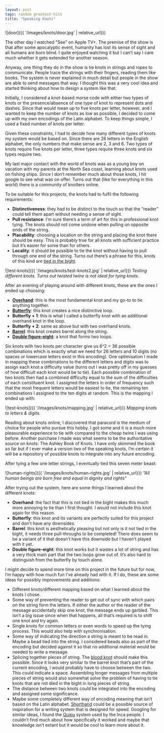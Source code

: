 ```yaml
---
layout: post
tags: random greatest-hits
title: "Speaking Knots"
---
```

![door]({{ '/images/knots/door.jpg' | relative_url}})

The other day I watched "See" on Apple TV+. The premise of the show is that after some apocalyptic event, humanity has lost its sense of sight and all humans are born blind. I quite enjoyed watching it but I can’t say I care much whether it gets extended for another season.

Anyway, one thing they do in the show is tie knots in strings and ropes to communicate. People trace the strings with their fingers, reading them like books. The system is never explained in much detail but people in the show are able to send messages that way. I thought this was a very cool idea and started thinking about how to design a system like that.

Initially, I considered a knot-based morse code with either two types of knots or the presence/absence of one type of knot to represent dots and dashes. Since that would mean up to five knots per letter, however, and I wanted to keep the number of knots as low as possible, I decided to come up with my own encodings of the Latin alphabet. To keep things simple, I used a fixed number of knots per letter.

Given these constraints, I had to decide how many different types of knots my system would be based on. Since there are 26 letters in the English alphabet, the only numbers that make sense are 2, 3 and 6. Two types of knots require five knots per letter, three types require three knots and six types require two.

My last major contact with the world of knots was as a young boy on vacation with my parents at the North Sea coast, learning about knots used on fishing ships. Since I don’t remember much about those knots, I hit google to see what was on offer. Turns out that (like for everything in this world) there is a community of knotters online. 

To be suitable for this projects, the knots had to fulfil the following requirements:
- **Distinctiveness**: they had to be distinct to the touch so that the “reader” could tell them apart without needing a sense of sight.
- **Pull resistance**: I’m sure there’s a term of art for this in professional knot tying. The knots should not come undone when pulling on opposite ends of the string.
- **Placability**: choosing a location on the string and placing the knot there should be easy. This is probably true for all knots with sufficient practice but it’s easier for some than for others.
- **Locality**: it should be possible to tie the knot without having to pull through one end of the string. Turns out there’s a phrase for this, knots of this kind are [tied in the bight](https://en.wikipedia.org/wiki/Bight_%28knot%29%23In_the_bight).

![test-knots]({{ '/images/knots/test-knots2.jpg' | relative_url}})
*Testing different knots. Turns out twisted twine is not ideal for tying knots.*

After an evening of playing around with different knots, these are the ones I ended up choosing:

- [**Overhand**](https://en.wikipedia.org/wiki/Overhand_knot): this is the most fundamental knot and my go-to to tie anything together.
- [**Butterfly**](https://en.wikipedia.org/wiki/Butterfly_loop): this knot creates a nice distinctive loop.
- **Butterfly + 1**: this is what I called a butterfly knot with an additional overhand knot in the loop.
- **Butterfly + 2**: same as above but with two overhand knots.
- [**Barrel**](https://www.101knots.com/barrel-knot.html): this knot creates barrel along the string.
- [**Double figure-eight**](https://en.wikipedia.org/wiki/Double_figure-eight_loop): a knot that forms two loops.

Six knots with two knots per character give us 6^2 = 36 possible combinations which is exactly what we need for 26 letters and 10 digits (no spaces or lowercase letters exist in this encoding). One optimisation I made in mapping these combinations to the different letters and digits was to assign each knot a difficulty value (turns out I was pretty off in my guesses of how difficult each knot would be to tie). Each possible combination of two knots then had a combined difficulty equal to the sum of the difficulties of each constituent knot. I assigned the letters in order of frequency such that the most frequent letters would be easiest to tie, the remaining ten combinations I assigned to the ten digits at random. This is the mapping I ended up with:

![test-knots]({{ '/images/knots/mapping.jpg' | relative_url}})
*Mapping knots to letters & digits.*

Reading about knots online, I discovered that paracord is the medium of choice for people who pursue this hobby. I got some and it is a much more pleasurable experience to tie with compared to the cheap twine I was using before. Another purchase I made was what seems to be the authoritative source on knots: The Ashley Book of Knots. I have only skimmed the book so far but if I ever make a version two of the speaking knots, I’m certain it will be a repository of possible knots to integrate into any future encoding.

After tying a few one letter strings, I eventually tied this seven meter beast:

![human-rights]({{ '/images/knots/human-rights.jpg' | relative_url}})
*"All human beings are born free and equal in dignity and rights"*

After trying out the system, here are some things I learned about the different knots:

- **Overhand**: the fact that this is not tied in the bight makes this much more annoying to tie than I first thought. I would not include this knot again for this reason.
- **Butterfly**: this knot and its variants are perfectly suited for this project and don't have any downsides.
- **Barrel**: this knot is aesthetically pleasing but not only is it not tied in the bight, it needs three pull-throughs to be completed! There does seem to be a variant of it that doesn’t have this downside but I haven’t played with it yet.
- **Double figure-eight**: this knot works but it wastes a lot of string and has a very thick main part that the two loops grow out of. It’s also hard to distinguish from the butterfly by touch alone.

I might decide to spend more time on this project in the future but for now, I’m happy with how much fun I’ve already had with it. If I do, these are some ideas for possibly improvements and additions:

- Different knots/different mapping based on what I learned about the knots I chose.
- Some way of preventing the reader to get out of sync with which pairs on the string form the letters. If either the author or the reader of the message accidentally skip one knot, the message ends up garbled. This isn’t a big issue since when that happens, all that’s required is to shift one knot and try again. 
- Single knots for common letters or even words to speed up the tying process. This would also help with synchronisation. 
- Some way of indicating the direction a string is meant to be read in. Maybe a bead tied into the string. I considered beads also as part of the encoding but decided against it so that no additional material would be needed to write a message.
- Splicing together pieces of string. The [blood knot](https://en.wikipedia.org/wiki/Blood_knot) should make this possible. Since it looks very similar to the barrel knot that’s part of the current encoding, I would probably have to choose between the two. This could indicate a space. Assembling longer messages from multiple pieces of string would also somewhat solve the problem of having to tie knots that are not died in the bight in long pieces of string.
- The distance between two knots could be integrated into the encoding and assigned some significance.
- Maybe some completely different way of encoding meaning that isn’t based on the Latin alphabet. [Shorthand](https://en.wikipedia.org/wiki/Shorthand) could be a possible source of inspiration for a writing system that is designed for speed. Googling for similar ideas, I found the [Quipu](https://en.wikipedia.org/wiki/Quipu) system used by the Inca people. I couldn’t find much about how specifically it worked and maybe that knowledge isn’t extant but it would be cool to learn more about it.